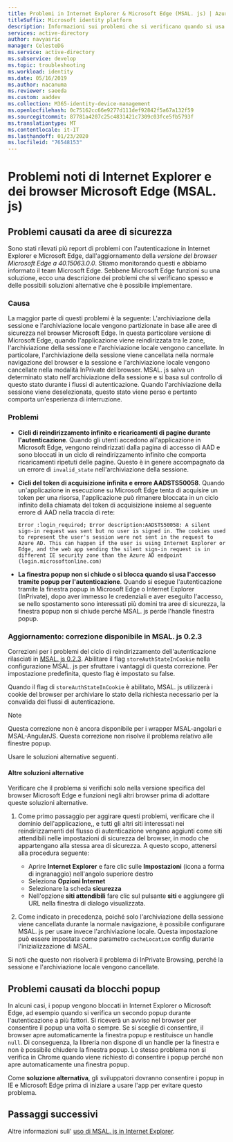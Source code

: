 ```yaml
---
title: Problemi in Internet Explorer & Microsoft Edge (MSAL. js) | Azure
titleSuffix: Microsoft identity platform
description: Informazioni sui problemi che si verificano quando si usa Microsoft Authentication Library per JavaScript (MSAL. js) con Internet Explorer e i browser Microsoft Edge.
services: active-directory
author: navyasric
manager: CelesteDG
ms.service: active-directory
ms.subservice: develop
ms.topic: troubleshooting
ms.workload: identity
ms.date: 05/16/2019
ms.author: nacanuma
ms.reviewer: saeeda
ms.custom: aaddev
ms.collection: M365-identity-device-management
ms.openlocfilehash: 0c75162cc66e9277d111def92842f5a67a132f59
ms.sourcegitcommit: 87781a4207c25c4831421c7309c03fce5fb5793f
ms.translationtype: MT
ms.contentlocale: it-IT
ms.lasthandoff: 01/23/2020
ms.locfileid: "76548153"
---
```

# <a name="known-issues-on-internet-explorer-and-microsoft-edge-browsers-msaljs"></a>Problemi noti di Internet Explorer e dei browser Microsoft Edge (MSAL. js)

## <a name="issues-due-to-security-zones"></a>Problemi causati da aree di sicurezza
Sono stati rilevati più report di problemi con l'autenticazione in Internet Explorer e Microsoft Edge, dall'aggiornamento della *versione del browser Microsoft Edge a 40.15063.0.0*. Stiamo monitorando questi e abbiamo informato il team Microsoft Edge. Sebbene Microsoft Edge funzioni su una soluzione, ecco una descrizione dei problemi che si verificano spesso e delle possibili soluzioni alternative che è possibile implementare.

### <a name="cause"></a>Causa
La maggior parte di questi problemi è la seguente: L'archiviazione della sessione e l'archiviazione locale vengono partizionate in base alle aree di sicurezza nel browser Microsoft Edge. In questa particolare versione di Microsoft Edge, quando l'applicazione viene reindirizzata tra le zone, l'archiviazione della sessione e l'archiviazione locale vengono cancellate. In particolare, l'archiviazione della sessione viene cancellata nella normale navigazione del browser e la sessione e l'archiviazione locale vengono cancellate nella modalità InPrivate del browser. MSAL. js salva un determinato stato nell'archiviazione della sessione e si basa sul controllo di questo stato durante i flussi di autenticazione. Quando l'archiviazione della sessione viene deselezionata, questo stato viene perso e pertanto comporta un'esperienza di interruzione.

### <a name="issues"></a>Problemi

- **Cicli di reindirizzamento infinito e ricaricamenti di pagine durante l'autenticazione**. Quando gli utenti accedono all'applicazione in Microsoft Edge, vengono reindirizzati dalla pagina di accesso di AAD e sono bloccati in un ciclo di reindirizzamento infinito che comporta ricaricamenti ripetuti delle pagine. Questo è in genere accompagnato da un errore di `invalid_state` nell'archiviazione della sessione.

- **Cicli del token di acquisizione infinita e errore AADSTS50058**. Quando un'applicazione in esecuzione su Microsoft Edge tenta di acquisire un token per una risorsa, l'applicazione può rimanere bloccata in un ciclo infinito della chiamata del token di acquisizione insieme al seguente errore di AAD nella traccia di rete:

    `Error :login_required; Error description:AADSTS50058: A silent sign-in request was sent but no user is signed in. The cookies used to represent the user's session were not sent in the request to Azure AD. This can happen if the user is using Internet Explorer or Edge, and the web app sending the silent sign-in request is in different IE security zone than the Azure AD endpoint (login.microsoftonline.com)`

- **La finestra popup non si chiude o si blocca quando si usa l'accesso tramite popup per l'autenticazione**. Quando si esegue l'autenticazione tramite la finestra popup in Microsoft Edge o Internet Explorer (InPrivate), dopo aver immesso le credenziali e aver eseguito l'accesso, se nello spostamento sono interessati più domini tra aree di sicurezza, la finestra popup non si chiude perché MSAL. js perde l'handle finestra popup.  

### <a name="update-fix-available-in-msaljs-023"></a>Aggiornamento: correzione disponibile in MSAL. js 0.2.3
Correzioni per i problemi del ciclo di reindirizzamento dell'autenticazione rilasciati in [MSAL. js 0.2.3](https://github.com/AzureAD/microsoft-authentication-library-for-js/releases). Abilitare il flag `storeAuthStateInCookie` nella configurazione MSAL. js per sfruttare i vantaggi di questa correzione. Per impostazione predefinita, questo flag è impostato su false.

Quando il flag di `storeAuthStateInCookie` è abilitato, MSAL. js utilizzerà i cookie del browser per archiviare lo stato della richiesta necessario per la convalida dei flussi di autenticazione.

> [!NOTE]
> Questa correzione non è ancora disponibile per i wrapper MSAL-angolari e MSAL-AngularJS. Questa correzione non risolve il problema relativo alle finestre popup.

Usare le soluzioni alternative seguenti.

#### <a name="other-workarounds"></a>Altre soluzioni alternative
Verificare che il problema si verifichi solo nella versione specifica del browser Microsoft Edge e funzioni negli altri browser prima di adottare queste soluzioni alternative.  
1. Come primo passaggio per aggirare questi problemi, verificare che il dominio dell'applicazione,, e tutti gli altri siti interessati nei reindirizzamenti del flusso di autenticazione vengano aggiunti come siti attendibili nelle impostazioni di sicurezza del browser, in modo che appartengano alla stessa area di sicurezza.
A questo scopo, attenersi alla procedura seguente:
    - Aprire **Internet Explorer** e fare clic sulle **Impostazioni** (icona a forma di ingranaggio) nell'angolo superiore destro
    - Seleziona **Opzioni Internet**
    - Selezionare la scheda **sicurezza**
    - Nell'opzione **siti attendibili** fare clic sul pulsante **siti** e aggiungere gli URL nella finestra di dialogo visualizzata.

2. Come indicato in precedenza, poiché solo l'archiviazione della sessione viene cancellata durante la normale navigazione, è possibile configurare MSAL. js per usare invece l'archiviazione locale. Questa impostazione può essere impostata come parametro `cacheLocation` config durante l'inizializzazione di MSAL.

Si noti che questo non risolverà il problema di InPrivate Browsing, perché la sessione e l'archiviazione locale vengono cancellate.

## <a name="issues-due-to-popup-blockers"></a>Problemi causati da blocchi popup

In alcuni casi, i popup vengono bloccati in Internet Explorer o Microsoft Edge, ad esempio quando si verifica un secondo popup durante l'autenticazione a più fattori. Si riceverà un avviso nel browser per consentire il popup una volta o sempre. Se si sceglie di consentire, il browser apre automaticamente la finestra popup e restituisce un handle `null`. Di conseguenza, la libreria non dispone di un handle per la finestra e non è possibile chiudere la finestra popup. Lo stesso problema non si verifica in Chrome quando viene richiesto di consentire i popup perché non apre automaticamente una finestra popup.

Come **soluzione alternativa**, gli sviluppatori dovranno consentire i popup in IE e Microsoft Edge prima di iniziare a usare l'app per evitare questo problema.

## <a name="next-steps"></a>Passaggi successivi
Altre informazioni sull' [uso di MSAL. js in Internet Explorer](msal-js-use-ie-browser.md).
